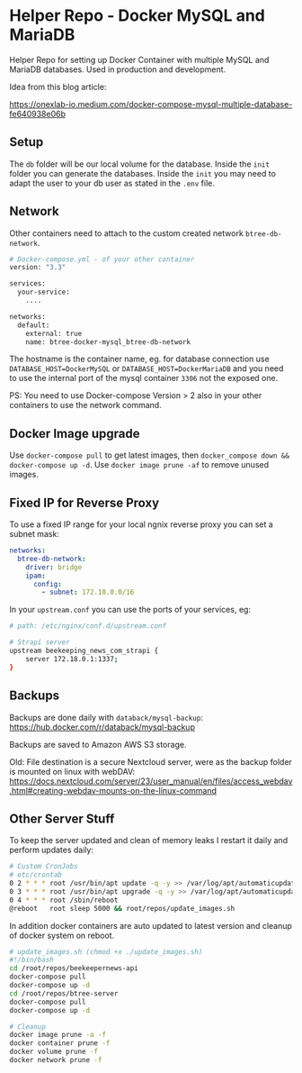 # Helper Repo - Docker MySQL and MariaDB

Helper Repo for setting up Docker Container with multiple MySQL and MariaDB databases. Used in production and development.

Idea from this blog article:

<https://onexlab-io.medium.com/docker-compose-mysql-multiple-database-fe640938e06b>

## Setup

The `db` folder will be our local volume for the database. Inside the `init` folder you can generate the databases. Inside the `init` you may need to adapt the user to your db user as stated in the `.env` file.

## Network

Other containers need to attach to the custom created network `btree-db-network`.

```bash
# Docker-compose.yml - of your other container
version: "3.3"

services:
  your-service:
    ....

networks:
  default:
    external: true
    name: btree-docker-mysql_btree-db-network
```

The hostname is the container name, eg. for database connection use `DATABASE_HOST=DockerMySQL` or `DATABASE_HOST=DockerMariaDB` and you need to use the internal port of the mysql container `3306` not the exposed one.

PS: You need to use Docker-compose Version > 2 also in your other containers to use the network command.

## Docker Image upgrade

Use `docker-compose pull` to get latest images, then `docker_compose down && docker-compose up -d`. Use `docker image prune -af` to remove unused images.

## Fixed IP for Reverse Proxy

To use a fixed IP range for your local ngnix reverse proxy you can set a subnet mask:

```yaml
networks:
  btree-db-network:
    driver: bridge
    ipam:
      config:
        - subnet: 172.18.0.0/16
```

In your `upstream.conf` you can use the ports of your services, eg:

```bash
# path: /etc/nginx/conf.d/upstream.conf

# Strapi server
upstream beekeeping_news_com_strapi {
    server 172.18.0.1:1337;
}
```

## Backups

Backups are done daily with `databack/mysql-backup`: <https://hub.docker.com/r/databack/mysql-backup>

Backups are saved to Amazon AWS S3 storage.

Old: File destination is a secure Nextcloud server, were as the backup folder is mounted on linux with webDAV: <https://docs.nextcloud.com/server/23/user_manual/en/files/access_webdav.html#creating-webdav-mounts-on-the-linux-command>

## Other Server Stuff

To keep the server updated and clean of memory leaks I restart it daily and perform updates daily:

```bash
# Custom CronJobs
# etc/crontab
0 2 * * * root /usr/bin/apt update -q -y >> /var/log/apt/automaticupdates.log
0 3 * * * root /usr/bin/apt upgrade -q -y >> /var/log/apt/automaticupdates.log
0 4 * * * root /sbin/reboot
@reboot   root sleep 5000 && root/repos/update_images.sh
```

In addition docker containers are auto updated to latest version and cleanup of docker system on reboot.

```bash
# update_images.sh (chmod +x ./update_images.sh)
#!/bin/bash
cd /root/repos/beekeepernews-api
docker-compose pull
docker-compose up -d
cd /root/repos/btree-server
docker-compose pull
docker-compose up -d

# Cleanup
docker image prune -a -f
docker container prune -f
docker volume prune -f
docker network prune -f
```
